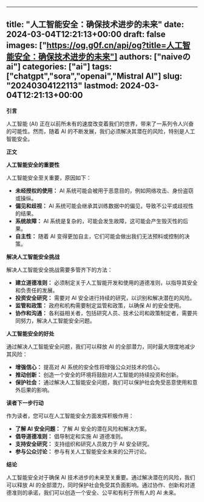 
---
title: "人工智能安全：确保技术进步的未来"
date: 2024-03-04T12:21:13+00:00
draft: false
images: ["https://og.g0f.cn/api/og?title=人工智能安全：确保技术进步的未来"]
authors: ["naiveのai"]
categories: ["ai"]
tags: ["chatgpt","sora","openai","Mistral AI"]
slug: "20240304122113"
lastmod: 2024-03-04T12:21:13+00:00
---
**引言**

人工智能 (AI) 正在以前所未有的速度改变着我们的世界，带来了一系列令人兴奋的可能性。然而，随着 AI 的不断发展，我们必须解决其潜在的风险，特别是人工智能安全。

**正文**

**人工智能安全的重要性**

人工智能安全至关重要，原因如下：

* **未经授权的使用：** AI 系统可能会被用于恶意目的，例如网络攻击、身份盗窃或操纵。
* **偏见和歧视：** AI 系统可能会继承其训练数据中的偏见，导致不公平或歧视性的结果。
* **系统故障：** AI 系统是复杂的，可能会发生故障，这可能会产生毁灭性的后果。
* **自主性：** 随着 AI 变得更加自主，它们可能会做出我们无法预料或控制的决策。

**解决人工智能安全挑战**

解决人工智能安全挑战需要多管齐下的方法：

* **建立道德准则：** 必须制定关于人工智能开发和使用的道德准则，以指导其安全和负责任的发展。
* **投资安全研究：** 需要对 AI 安全进行持续的研究，以识别和解决潜在的风险。
* **监管和政策：** 政府和机构需要制定监管和政策，以确保 AI 的安全使用。
* **协作和沟通：** 各利益相关者，包括研究人员、技术公司和政策制定者，需要共同努力，解决人工智能安全问题。

**人工智能安全的好处**

通过解决人工智能安全问题，我们可以释放 AI 的全部潜力，同时最大限度地减少其风险：

* **增强信心：** 提高对 AI 系统的安全性将增强公众对技术的信心。
* **推动创新：** 创造一个安全的环境将鼓励对人工智能的持续投资和创新。
* **保护社会：** 通过解决人工智能安全问题，我们可以保护社会免受恶意使用和意外后果的影响。

**读者下一步行动**

作为读者，您可以在人工智能安全方面发挥积极作用：

* **了解 AI 安全问题：** 了解 AI 安全的潜在风险和解决方案。
* **倡导道德准则：** 倡导制定和实施 AI 道德准则。
* **支持安全研究：** 支持组织和研究人员致力于 AI 安全研究。
* **参与公众讨论：** 参与有关人工智能安全未来的公开讨论。

**结论**

人工智能安全对于确保 AI 技术进步的未来至关重要。通过解决潜在的风险，我们可以释放 AI 的全部潜力，同时保护社会免受其负面影响。通过协作、创新和对道德准则的承诺，我们可以创造一个安全、公平和有利于所有人的 AI 未来。